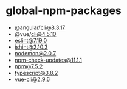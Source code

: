 # global-npm-packages

* @angular/cli@8.3.17
* @vue/cli@4.5.10
* eslint@7.19.0
* jshint@2.10.3
* nodemon@2.0.7
* npm-check-updates@11.1.1
* npm@7.5.2
* typescript@3.8.2
* vue-cli@2.9.6
